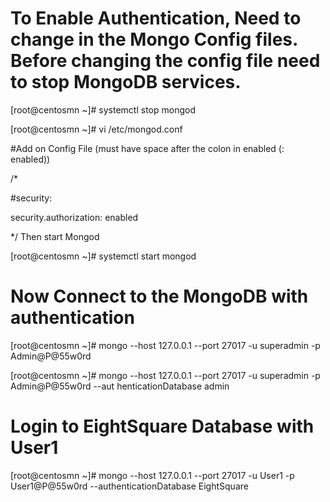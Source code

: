 # To Enable Authentication, Need to change in the Mongo Config files. Before changing the config file need to stop MongoDB services.

[root@centosmn ~]# systemctl stop mongod

[root@centosmn ~]# vi /etc/mongod.conf

#Add on Config File (must have space after the colon in enabled (: enabled))

/*

#security:

security.authorization: enabled

*/
Then start Mongod

[root@centosmn ~]# systemctl start mongod

# Now Connect to the MongoDB with authentication

[root@centosmn ~]# mongo --host 127.0.0.1 --port 27017 -u superadmin -p Admin@P@55w0rd

[root@centosmn ~]# mongo --host 127.0.0.1 --port 27017 -u superadmin -p Admin@P@55w0rd --aut
henticationDatabase admin


# Login to EightSquare Database with User1 

[root@centosmn ~]# mongo --host 127.0.0.1 --port 27017 -u User1 -p User1@P@55w0rd --authenticationDatabase EightSquare




